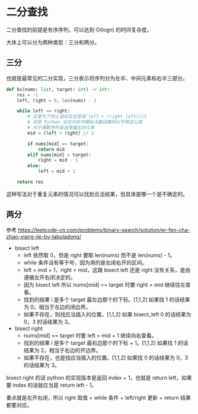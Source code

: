 # 二分查找

二分查找的前提是有序序列，可以达到 O(logn) 的时间复杂度。

大体上可以分为两种类型：三分和两分。

## 三分

也就是最常见的二分实现，三分表示将序列分为左半、中间元素和右半三部分。

```python
def bs(nums: list, target: int) -> int:
    res = -1
    left, right = 0, len(nums) - 1

    while left <= right:
        # 这里为了防止溢出应当写成 left + (right-left)//2
        # 但是 Python 会在内存中模拟大数运算所以不用这么做
        # 对于偶数序列会选择偏左的元素
        mid = (left + right) // 2

        if nums[mid] == target:
            return mid
        elif nums[mid] > target:
            right = mid - 1
        else:
            left = mid + 1

    return res
```

这种写法对于重复元素的情况可以找到合法结果，但具体是哪一个是不确定的。

## 两分

参考 https://leetcode-cn.com/problems/binary-search/solution/er-fen-cha-zhao-xiang-jie-by-labuladong/

- bisect left
  - left 依然取 0，但是 right 要取 len(nums) 而不是 len(nums) - 1。
  - while 条件没有等于号，因为用的是左闭右开的区间。
  - left = mid + 1，right = mid，这跟 bisect left 还是 right 没有关系，是由遵循左开右闭决定的。
  - 因为 bisect left 所以 nums[mid] == target 时要 right = mid 继续往左查看。
  - 找到的结果 i 是多个 target 最左边那个的下标。[1,1,2] 如果找 1 的话结果为 0，相当于左边的闭边界。
  - 如果不存在，则找应当插入的位置。[1,1,2] 如果 bisect_left 0 的话结果为 0，3 的话结果为 3。
- bisect right
  - nums[mid] == target 时要 left = mid + 1 继续向右查看。
  - 找到的结果 i 是多个 target 最右边那个的下标 + 1。[1,1,2] 如果找 1 的话结果为 2，相当于右边的开边界。
  - 如果不存在，也是找应当插入的位置。[1,1,2] 如果找 0 的话结果为 0，3 的话结果为 3。

bisect right 的话 python 的实现版本是返回 index + 1，也就是 return left，如果要 index 的话就应当是 return left - 1。

重点就是左开右闭，所以 right 取值 + while 条件 + left/right 更新 + return 结果都要对应。
